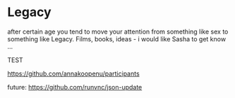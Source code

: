 # Legacy
after certain age you tend to move your attention from something like sex to something like Legacy. Films, books, ideas - i would like Sasha to get know ...

TEST


https://github.com/annakoopenu/participants


future:
https://github.com/runvnc/json-update
